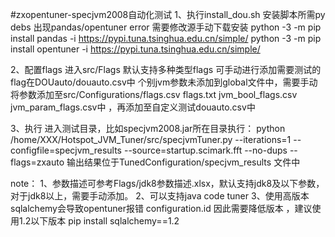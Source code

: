 #zxopentuner-specjvm2008自动化测试
1、执行install_dou.sh 安装脚本所需py debs
出现pandas/opentuner error 需要修改源手动下载安装
python -3 -m pip install pandas -i https://pypi.tuna.tsinghua.edu.cn/simple/
python -3 -m pip install opentuner -i https://pypi.tuna.tsinghua.edu.cn/simple/

2、配置flags
进入src/Flags 默认支持多种类型flags 可手动进行添加需要测试的flag在DOUauto/douauto.csv中
个别jvm参数未添加到global文件中，需要手动将参数添加至src/Configurations/flags.csv flags.txt jvm_bool_flags.csv jvm_param_flags.csv中 ，再添加至自定义测试douauto.csv中

3、执行
进入测试目录，比如specjvm2008.jar所在目录执行：
python /home/XXX/Hotspot_JVM_Tuner/src/specjvmTuner.py  --iterations=1  --configfile=specjvm_results --source=startup.scimark.fft --no-dups --flags=zxauto
输出结果位于TunedConfiguration/specjvm_results 文件中

note：
1、参数描述可参考Flags/jdk8参数描述.xlsx，默认支持jdk8及以下参数，对于jdk8以上，需要手动添加。
2、可以支持java code tuner
3、使用高版本sqlalchemy会导致opentuner报错 configuration.id 因此需要降低版本 ，建议使用1.2以下版本
pip install  sqlalchemy==1.2
